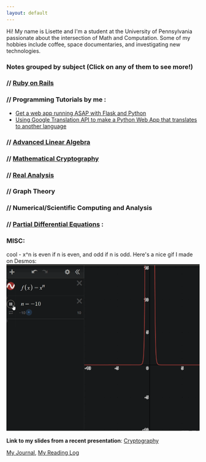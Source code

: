 ```yaml
---
layout: default
---
```

Hi! My name is Lisette and I'm a student at the University of Pennsylvania passionate about the intersection of Math and Computation. Some of my hobbies include coffee, space documentaries, and investigating new technologies.

### Notes grouped by subject (Click on any of them to see more!)

### // [Ruby on Rails](ruby.md)

### // Programming Tutorials by me :
* [Get a web app running ASAP with Flask and Python](flask_start.md)
* [Using Google Translation API to make a Python Web App that translates to another language](flask_py_translate_api.md)

### // [Advanced Linear Algebra](line_alg.md)

### // [Mathematical Cryptography](mathematical_crypto.md)

### // [Real Analysis](analysis.md)

### // Graph Theory

### // Numerical/Scientific Computing and Analysis

### // [Partial Differential Equations](PDE.md) :

### MISC:

cool - x^n is even if n is even, and odd if n is odd. Here's a nice gif I made on Desmos:
![example function](/gif/xn_gif.gif)

**Link to my slides from a recent presentation**: [Cryptography](https://drive.google.com/file/d/1MdGkOsmxy2CyUJRVHIdzjVyykqI3To42/view?fbclid=IwAR3VM03FceUloxVeDge2JDqKOYtu4hkWEx-uqhDgS_nINv2S9eHKC78kZdU)

[My Journal](journal.md), [My Reading Log](reading.md)



